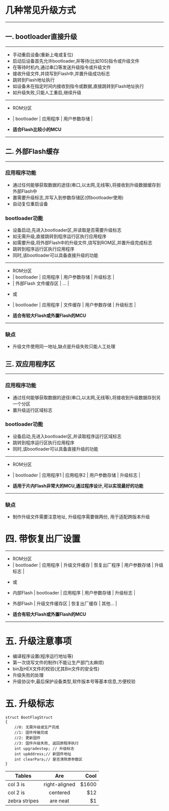 # 几种常见升级方式
---

## 一. bootloader直接升级
---

- 手动重启设备(重新上电或复位)
- 启动后设备首先允许bootloader,并等待(比如10S)指令或升级文件
- 在等待时机内,通过串口等发送升级指令或升级文件
- 接收升级文件,并烧写到Flash中,并置升级成功标志
- 跳转到Flash地址执行
- 如设备未在指定时间内接收到指令或数据,直接跳转到Flash地址执行
- 如升级失败,只能人工重启,继续升级

 
---
-  ROM分区

- | bootloader | 应用程序 | 用户参数存储 |

- **适合Flash比较小的MCU**

---

## 二. 外部Flash缓存
---

### 应用程序功能

- 通过任何能够获取数据的途径(串口,以太网,无线等),将接收到升级数据缓存到外部Flash中
- 置需要升级标志,并写入到参数存储区(供bootloader使用)
- 自动复位重启设备

### bootloader功能

- 设备启动,先进入bootloader区,并读取是否需要升级标志
- 如无需升级,直接跳转到程序运行区执行应用程序
- 如需要升级,将外部Flash中的升级文件,烧写到ROM区,并置升级完成标志
- 跳转到程序运行区执行应用程序
- 同时,该bootloader可以具备直接升级的功能

 
---
-  ROM分区
- | bootloader | 应用程序 | 用户参数存储 | 升级标志 |
- | 外部Flash 文件缓存区 | ... |

* 或
- | bootloader | 应用程序 | 文件缓存 | 用户参数存储 | 升级标志 |

- **适合有较大Flash或外置Flash的MCU**

---

### 缺点
- 升级文件使用同一地址,缺点是升级失败只能人工处理



## 三. 双应用程序区
---

### 应用程序功能

- 通过任何能够获取数据的途径(串口,以太网,无线等),将接收到升级数据存到另一个分区
- 置升级运行区域标志

### bootloader功能

- 设备启动,先进入bootloader区,并读取程序运行区域标志
- 跳转到程序运行区执行应用程序
- 同时,该bootloader可以具备直接升级的功能

---
- ROM分区

- | bootloader | 应用程序1 | 应用程序2 | 用户参数存储 | 升级标志 |

- **适用于片内Flash非常大的MCU,通过程序设计,可以实现最好的功能** 

---

### 缺点
- 制作升级文件需要注意地址, 升级程序需要做两份, 用于适配跨版本升级

# 四. 带恢复出厂设置

---
-  ROM分区
- | bootloader | 应用程序 | 升级文件缓存 | 恢复出厂程序 | 用户参数存储 | 升级标志 |

* 或
- 内部Flash | bootloader | 应用程序 | 用户参数存储 | 升级标志 |
- 外部Flash | 升级文件缓存区 | 恢复出厂缓存 | 其他... |

- **适合有较大Flash或外置Flash的MCU**

---


# 五. 升级注意事项

* 编译程序设置(程序运行地址等)
* 第一次烧写文件的制作(不能让生产部门太麻烦)
* bin及HEX文件的校验(尤其Bin文件的安全性)
* 升级失败的处理
* 升级协议中,最后保护设备类型,软件版本号等基本信息,方便校验

# 五. 升级标志

> 
    struct BootFlagStruct
	{
		//0: 无需升级或生产完成
		//1: 固件传输完成
		//2: 更新固件
		//3: 固件升级失败, 返回原程序执行
    	int upgradestep; // 升级标志
		int upAddress;// 新固件地址
		int clearPara;// 是否清除原参数区
    }




| Tables        | Are           | Cool  |
| ------------- |:-------------:| -----:|
| col 3 is      | right-aligned | $1600 |
| col 2 is      | centered      |   $12 |
| zebra stripes | are neat      |    $1 |

